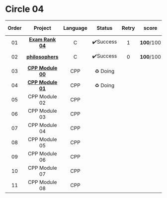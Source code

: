 # Circle 04

| Order |                     Project                     | Language |  Status  | Retry |    score    | Passed Date  |
| :---: | :---------------------------------------------: | :------: | :------: | :---: | :---------: | :----------: |
|  01   |     **[Exam Rank 04](./Exam%20Rank%2004)**      |    C     | ✔️Success |   1   | **100**/100 | 2021. 04. 06 |
|  02   |       **[philosophers](./philosophers)**        |    C     | ✔️Success |   0   | **100**/100 | 2021. 04. 23 |
|  03   | **[CPP Module 00](./CPP_Module/cpp_module_00)** |   CPP    | ♻ Doing  |       |             |              |
|  04   | **[CPP Module 01](./CPP_Module/cpp_module_01)** |   CPP    | ♻ Doing  |       |             |              |
|  05   |                  CPP Module 02                  |   CPP    |          |       |             |              |
|  06   |                  CPP Module 03                  |   CPP    |          |       |             |              |
|  07   |                  CPP Module 04                  |   CPP    |          |       |             |              |
|  08   |                  CPP Module 05                  |   CPP    |          |       |             |              |
|  09   |                  CPP Module 06                  |   CPP    |          |       |             |              |
|  10   |                  CPP Module 07                  |   CPP    |          |       |             |              |
|  11   |                  CPP Module 08                  |   CPP    |          |       |             |              |

